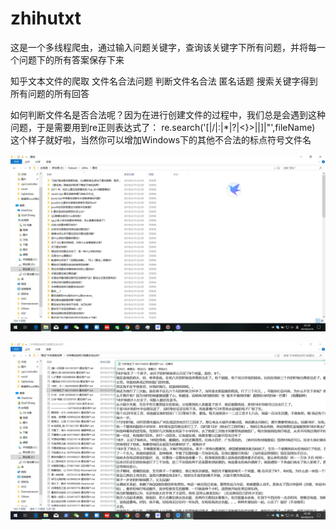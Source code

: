 # zhihutxt
这是一个多线程爬虫，通过输入问题关键字，查询该关键字下所有问题，并将每一个问题下的所有答案保存下来

知乎文本文件的爬取 文件名合法问题 判断文件名合法 匿名话题 搜索关键字得到所有问题的所有回答

如何判断文件名是否合法呢？因为在进行创建文件的过程中，我们总是会遇到这种问题，于是需要用到re正则表达式了：
re.search('[|\/|:|*|?|<}>|\|]|"',fileName)
这个样子就好啦，当然你可以增加Windows下的其他不合法的标点符号文件名

![image](https://github.com/BitArtificial/zhihutxt/blob/master/1.png)


![image](https://github.com/BitArtificial/zhihutxt/blob/master/2.png)
